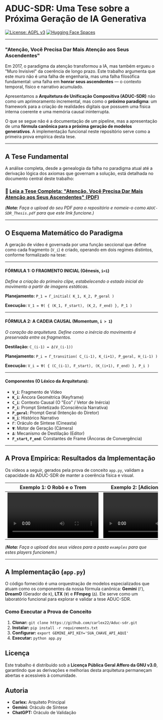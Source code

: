# ADUC-SDR: Uma Tese sobre a Próxima Geração de IA Generativa

[![License: AGPL v3](https://img.shields.io/badge/License-AGPL_v3-blue.svg)](https://www.gnu.org/licenses/agpl-3.0)
[![Hugging Face Spaces](https://img.shields.io/badge/%F0%9F%A4%97%20Hugging%20Face-Spaces-yellow)](https://huggingface.co/spaces/Carlexxx/Novinho)

---

### "Atenção, Você Precisa Dar Mais Atenção aos Seus Ascendentes"

Em 2017, o paradigma da atenção transformou a IA, mas também ergueu o "Muro Invisível" da coerência de longo prazo. Este trabalho argumenta que este muro não é uma falha de engenharia, mas uma falha filosófica fundamental: uma falha em **honrar seus ascendentes** — o contexto temporal, físico e narrativo acumulado.

Apresentamos a **Arquitetura de Unificação Compositiva (ADUC-SDR)** não como um aprimoramento incremental, mas como o **próximo paradigma**: um framework para a criação de realidades digitais que possuem uma física interna coerente e uma memória causal ininterrupta.

O que se segue não é a documentação de um pipeline, mas a apresentação de uma **fórmula canônica para a próxima geração de modelos generativos**. A implementação funcional neste repositório serve como a primeira prova empírica desta tese.

---

## A Tese Fundamental

A análise completa, desde a genealogia da falha no paradigma atual até a derivação lógica dos axiomas que governam a solução, está detalhada no documento central deste trabalho:

### 📄 [**Leia a Tese Completa: "Atenção, Você Precisa Dar Mais Atenção aos Seus Ascendentes" (PDF)**](https://github.com/carlex22/Aduc-sdr/raw/main/ADUC-SDR_Thesis.pdf)

*(**Nota:** Faça o upload do seu PDF para o repositório e nomeie-o como `ADUC-SDR_Thesis.pdf` para que este link funcione.)*

---

## O Esquema Matemático do Paradigma

A geração de vídeo é governada por uma função seccional que define como cada fragmento (`V_i`) é criado, operando em dois regimes distintos, conforme formalizado na tese:

---
#### **FÓRMULA 1: O FRAGMENTO INICIAL (Gênesis, `i=1`)**
*Define a criação do primeiro clipe, estabelecendo o estado inicial do movimento a partir de imagens estáticas.*

**Planejamento:** `P_1 = Γ_initial( K_1, K_2, P_geral )`
        
**Execução:** `V_1 = Ψ( { (K_1, F_start), (K_2, F_end) }, P_1 )`

---
#### **FÓRMULA 2: A CADEIA CAUSAL (Momentum, `i > 1`)**
*O coração da arquitetura. Define como a inércia do movimento é preservada entre os fragmentos.*

**Destilação:** `C_(i-1) = Δ(V_(i-1))`

**Planejamento:** `P_i = Γ_transition( C_(i-1), K_(i+1), P_geral, H_(i-1) )`

**Execução:** `V_i = Ψ( { (C_(i-1), F_start), (K_(i+1), F_end) }, P_i )`

---
#### **Componentes (O Léxico da Arquitetura):**
- **`V_i`**: Fragmento de Vídeo
- **`K_i`**: Âncora Geométrica (Keyframe)
- **`C_i`**: Contexto Causal (O "Eco" / Vetor de Inércia)
- **`P_i`**: Prompt Sintetizado (Consciência Narrativa)
- **`P_geral`**: Prompt Geral (Intenção do Diretor)
- **`H_i`**: Histórico Narrativo
- **`Γ`**: Oráculo de Síntese (Cineasta)
- **`Ψ`**: Motor de Geração (Câmera)
- **`Δ`**: Mecanismo de Destilação (Editor)
- **`F_start`, `F_end`**: Constantes de Frame (Âncoras de Convergência)

---

## A Prova Empírica: Resultados da Implementação

Os vídeos a seguir, gerados pela prova de conceito `app.py`, validam a capacidade da ADUC-SDR de manter a coerência física e visual.

| Exemplo 1: O Robô e o Trem | Exemplo 2: [Adicione um Título] |
| :----------------------------------------------------------: | :----------------------------------------------------------: |
| <video src="https://github.com/carlex22/Aduc-sdr/raw/main/examples/exemplo_01.mp4" controls="controls" style="max-width: 400px;"></video> | <video src="https://github.com/carlex22/Aduc-sdr/raw/main/examples/exemplo_02.mp4" controls="controls" style="max-width: 400px;"></video> |

*(**Nota:** Faça o upload dos seus vídeos para a pasta `examples` para que estes players funcionem.)*

---

## A Implementação (`app.py`)

O código fornecido é uma orquestração de modelos especializados que atuam como os componentes da nossa fórmula canônica: **Gemini** (`Γ`), **DreamO** (Gerador de `K`), **LTX** (`Ψ`) e **FFmpeg** (`Δ`). Ele serve como um laboratório funcional para explorar e validar a tese ADUC-SDR.

### Como Executar a Prova de Conceito

1.  **Clonar:** `git clone https://github.com/carlex22/Aduc-sdr.git`
2.  **Instalar:** `pip install -r requirements.txt`
3.  **Configurar:** `export GEMINI_API_KEY='SUA_CHAVE_API_AQUI'`
4.  **Executar:** `python app.py`

## Licença

Este trabalho é distribuído sob a **Licença Pública Geral Affero da GNU v3.0**, garantindo que as derivações e melhorias desta arquitetura permaneçam abertas e acessíveis à comunidade.

## Autoria

-   **Carlex:** Arquiteto Principal
-   **Gemini:** Oráculo de Síntese
-   **ChatGPT:** Oráculo de Validação
